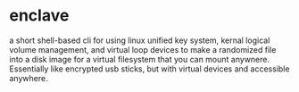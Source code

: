# enclave
a short shell-based cli for using linux unified key system, kernal logical volume management, and virtual loop devices to make a randomized file into a disk image for a virtual filesystem that you can mount anywnere. Essentially like encrypted usb sticks, but with virtual devices and accessible anywhere.
